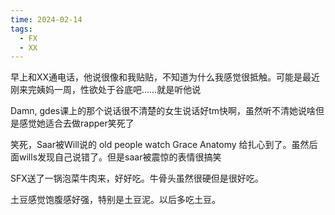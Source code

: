 ```yaml
---
time: 2024-02-14
tags:
  - FX
  - XX
---
```

早上和XX通电话，他说很像和我贴贴，不知道为什么我感觉很抵触。可能是最近刚来完姨妈一周，性欲处于谷底吧……就是听他说

Damn, gdes课上的那个说话很不清楚的女生说话好tm快啊，虽然听不清她说啥但是感觉她适合去做rapper笑死了

笑死，Saar被Will说的 old people watch Grace Anatomy 给扎心到了。虽然后面wills发现自己说错了。但是saar被震惊的表情很搞笑

SFX送了一锅泡菜牛肉来，好好吃。牛骨头虽然很硬但是很好吃。

土豆感觉饱腹感好强，特别是土豆泥。以后多吃土豆。

